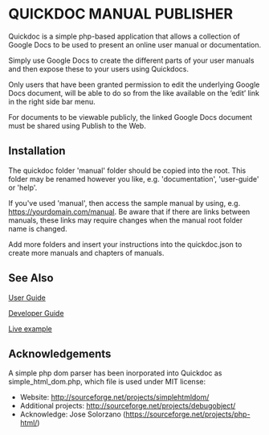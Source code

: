 # QUICKDOC MANUAL PUBLISHER
Quickdoc is a simple php-based application that allows a collection of Google Docs to be used to present an online user manual or documentation.

Simply use Google Docs to create the different parts of your user manuals and then expose these to your users using Quickdocs.

Only users that have been granted permission to edit the underlying Google Docs document, will be able to do so from the like available on the ‘edit’ link in the right side bar menu.

For documents to be viewable publicly, the linked Google Docs document must be shared using Publish to the Web.

## Installation

The quickdoc folder 'manual' folder should be copied into the root. This folder may be renamed however you like, e.g. 'documentation', 'user-guide' or 'help'.

If you've used 'manual', then access the sample manual by using, e.g. https://yourdomain.com/manual. Be aware that if there are links between manuals, these links may require changes when the manual root folder name is changed.

Add more folders and insert your instructions into the quickdoc.json to create more manuals and chapters of manuals.

## See Also

[User Guide](https://docs.google.com/document/d/e/2PACX-1vRJDStiNjCz7vzgTFa0WDdkdKNkTqJYq-hJ4D_1vr1kiDIQTs5FVk4479r_LRdGriwOraOtgWoiJKUC/pub)

[Developer Guide](https://docs.google.com/document/d/e/2PACX-1vSm0DpchhzAVBRl6q81T_WbQrM6-cVyppcUadu5VIgyO2GZ3o8ulr0-cqnKJQMWubpCmfFEyZDf2mDh/pub)

[Live example](https://bizverse.biz/quickdoc)

## Acknowledgements
A simple php dom parser has been inorporated into Quickdoc as simple_html_dom.php, which file is used under MIT license:
 * Website: http://sourceforge.net/projects/simplehtmldom/
 * Additional projects: http://sourceforge.net/projects/debugobject/
 * Acknowledge: Jose Solorzano (https://sourceforge.net/projects/php-html/)
 
